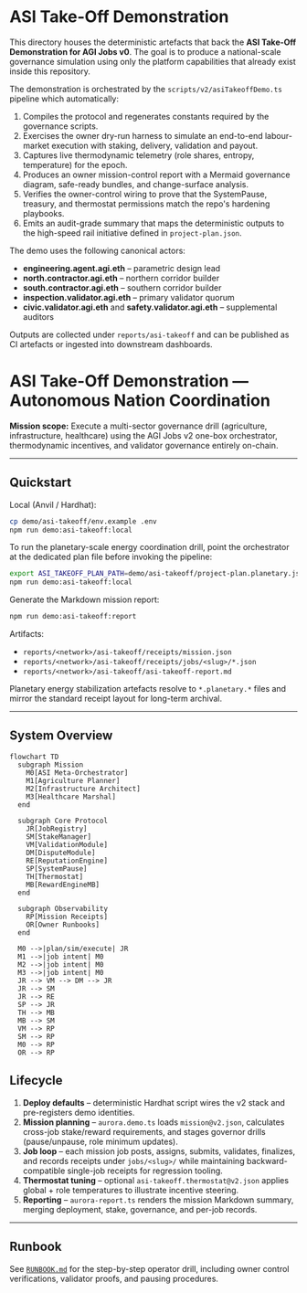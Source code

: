 # ASI Take-Off Demonstration

This directory houses the deterministic artefacts that back the **ASI Take-Off Demonstration for AGI Jobs v0**.  The goal is to
produce a national-scale governance simulation using only the platform capabilities that already exist inside this repository.

The demonstration is orchestrated by the `scripts/v2/asiTakeoffDemo.ts` pipeline which automatically:

1. Compiles the protocol and regenerates constants required by the governance scripts.
2. Exercises the owner dry-run harness to simulate an end-to-end labour-market execution with staking, delivery, validation and payout.
3. Captures live thermodynamic telemetry (role shares, entropy, temperature) for the epoch.
4. Produces an owner mission-control report with a Mermaid governance diagram, safe-ready bundles, and change-surface analysis.
5. Verifies the owner-control wiring to prove that the SystemPause, treasury, and thermostat permissions match the repo's hardening
   playbooks.
6. Emits an audit-grade summary that maps the deterministic outputs to the high-speed rail initiative defined in
   `project-plan.json`.

The demo uses the following canonical actors:

- **engineering.agent.agi.eth** – parametric design lead
- **north.contractor.agi.eth** – northern corridor builder
- **south.contractor.agi.eth** – southern corridor builder
- **inspection.validator.agi.eth** – primary validator quorum
- **civic.validator.agi.eth** and **safety.validator.agi.eth** – supplemental auditors

Outputs are collected under `reports/asi-takeoff` and can be published as CI artefacts or ingested into downstream dashboards.
# ASI Take-Off Demonstration — Autonomous Nation Coordination

**Mission scope:** Execute a multi-sector governance drill (agriculture, infrastructure, healthcare) using the AGI Jobs v2 one-box orchestrator, thermodynamic incentives, and validator governance entirely on-chain.

---

## Quickstart

Local (Anvil / Hardhat):

```bash
cp demo/asi-takeoff/env.example .env
npm run demo:asi-takeoff:local
```

To run the planetary-scale energy coordination drill, point the orchestrator at
the dedicated plan file before invoking the pipeline:

```bash
export ASI_TAKEOFF_PLAN_PATH=demo/asi-takeoff/project-plan.planetary.json
npm run demo:asi-takeoff:local
```

Generate the Markdown mission report:

```bash
npm run demo:asi-takeoff:report
```

Artifacts:

- `reports/<network>/asi-takeoff/receipts/mission.json`
- `reports/<network>/asi-takeoff/receipts/jobs/<slug>/*.json`
- `reports/<network>/asi-takeoff/asi-takeoff-report.md`

Planetary energy stabilization artefacts resolve to `*.planetary.*` files and
mirror the standard receipt layout for long-term archival.

---

## System Overview

```mermaid
flowchart TD
  subgraph Mission
    M0[ASI Meta-Orchestrator]
    M1[Agriculture Planner]
    M2[Infrastructure Architect]
    M3[Healthcare Marshal]
  end

  subgraph Core Protocol
    JR[JobRegistry]
    SM[StakeManager]
    VM[ValidationModule]
    DM[DisputeModule]
    RE[ReputationEngine]
    SP[SystemPause]
    TH[Thermostat]
    MB[RewardEngineMB]
  end

  subgraph Observability
    RP[Mission Receipts]
    OR[Owner Runbooks]
  end

  M0 -->|plan/sim/execute| JR
  M1 -->|job intent| M0
  M2 -->|job intent| M0
  M3 -->|job intent| M0
  JR --> VM --> DM --> JR
  JR --> SM
  JR --> RE
  SP --> JR
  TH --> MB
  MB --> SM
  VM --> RP
  SM --> RP
  M0 --> RP
  OR --> RP
```

## Lifecycle

1. **Deploy defaults** – deterministic Hardhat script wires the v2 stack and pre-registers demo identities.
2. **Mission planning** – `aurora.demo.ts` loads `mission@v2.json`, calculates cross-job stake/reward requirements, and stages governor drills (pause/unpause, role minimum updates).
3. **Job loop** – each mission job posts, assigns, submits, validates, finalizes, and records receipts under `jobs/<slug>/` while maintaining backward-compatible single-job receipts for regression tooling.
4. **Thermostat tuning** – optional `asi-takeoff.thermostat@v2.json` applies global + role temperatures to illustrate incentive steering.
5. **Reporting** – `aurora-report.ts` renders the mission Markdown summary, merging deployment, stake, governance, and per-job records.

---

## Runbook

See [`RUNBOOK.md`](./RUNBOOK.md) for the step-by-step operator drill, including owner control verifications, validator proofs, and pausing procedures.
